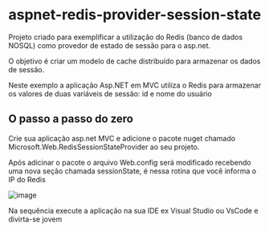 # aspnet-redis-provider-session-state

Projeto criado para exemplificar a utilização do Redis (banco de dados NOSQL) como provedor de estado de sessão para o asp.net.

O objetivo é criar um modelo de cache distribuído para armazenar os dados de sessão.

Neste exemplo a aplicação Asp.NET em MVC utiliza o Redis para armazenar os valores de duas variáveis de sessão: id e nome do usuário


## O passo a passo do zero
 
Crie sua aplicação asp.net MVC e adicione o pacote nuget chamado Microsoft.Web.RedisSessionStateProvider ao seu projeto.

Após adicinar o pacote o arquivo Web.config será modificado recebendo uma nova seção chamada sessionState, é nessa rotina que você informa o IP do Redis

![image](https://user-images.githubusercontent.com/731481/172261274-c1b5d4e7-0fc0-4b3c-8c29-9721118bc99c.png)

Na sequência execute a aplicação na sua IDE ex Visual Studio ou VsCode e divirta-se jovem
